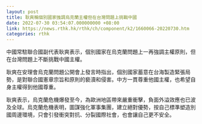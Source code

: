 ```yaml
---
layout: post
title: 耿爽稱個別國家強調烏克蘭主權但在台灣問題上挑戰中國
date: 2022-07-30 03:54:07.000000000 +08:00
link: https://news.rthk.hk/rthk/ch/component/k2/1660066-20220730.htm
categories: rthk
---
```


中國常駐聯合國副代表耿爽表示，個別國家在烏克蘭問題上一再強調主權原則，但在台灣問題上不斷挑戰中國主權。

耿爽在安理會烏克蘭問題公開會上發言時指出，個別國家蓄意在台海製造緊張局勢，是對聯合國憲章宗旨和原則的褻瀆和侵害。中方一貫尊重他國主權，也希望自身主權得到他國尊重。

耿爽表示，烏克蘭危機爆發至今，為歐洲地區帶來嚴重衝擊，負面外溢效應也已波及全球。烏克蘭危機表明，圖謀強化軍事集團，建立絕對優勢，按自己標準塑造別國周邊環境，只會引發衝突對抗、分裂國際社會，也會讓自己更不安全。
